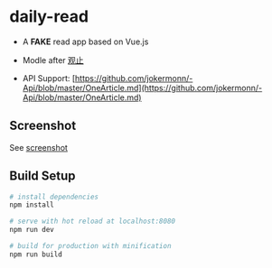 # daily-read

- A **FAKE** read app based on Vue.js

- Modle after [观止](https://www.wandoujia.com/apps/com.meiriyiwen.app)

- API Support: [https://github.com/jokermonn/-Api/blob/master/OneArticle.md](https://github.com/jokermonn/-Api/blob/master/OneArticle.md)

## Screenshot
See [screenshot](https://github.com/2w6f8c/daily-read/tree/master/screenshot)

## Build Setup

``` bash
# install dependencies
npm install

# serve with hot reload at localhost:8080
npm run dev

# build for production with minification
npm run build
```




